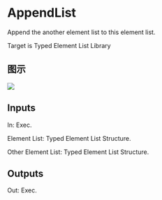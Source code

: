# AppendList

Append the another element list to this element list.

Target is Typed Element List Library

## 图示

![]($-20221218-21162031.png)

## Inputs

In: Exec.

Element List: Typed Element List Structure.

Other Element List: Typed Element List Structure.  

## Outputs

Out: Exec.

